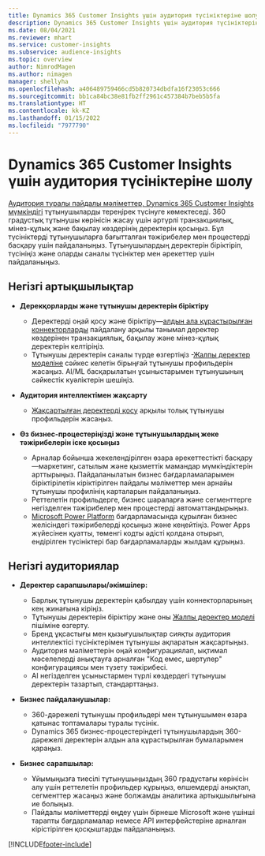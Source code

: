 ```yaml
---
title: Dynamics 365 Customer Insights үшін аудитория түсініктеріне шолу
description: Dynamics 365 Customer Insights үшін аудитория түсініктеріне шолу жасаңыз.
ms.date: 08/04/2021
ms.reviewer: mhart
ms.service: customer-insights
ms.subservice: audience-insights
ms.topic: overview
author: NimrodMagen
ms.author: nimagen
manager: shellyha
ms.openlocfilehash: a406489759466cd5b820734dbdfa16f23053c666
ms.sourcegitcommit: bb1ca84bc38e81fb2ff2961c457384b7beb5b5fa
ms.translationtype: HT
ms.contentlocale: kk-KZ
ms.lasthandoff: 01/15/2022
ms.locfileid: "7977790"
---
```

# <a name="audience-insights-for-dynamics-365-customer-insights-overview"></a>Dynamics 365 Customer Insights үшін аудитория түсініктеріне шолу

[Аудитория туралы пайдалы мәліметтер, Dynamics 365 Customer Insights мүмкіндігі](https://dynamics.microsoft.com/ai/customer-insights/audience-insights-capability/) тұтынушыларды тереңірек түсінуге көмектеседі. 360 градустық тұтынушы көрінісін жасау үшін әртүрлі транзакциялық, мінез-құлық және бақылау көздерінің деректерін қосыңыз. Бұл түсініктерді тұтынушыларға бағытталған тәжірибелер мен процестерді басқару үшін пайдаланыңыз. Тұтынушылардың деректерін біріктіріп, түсініңіз және оларды саналы түсініктер мен әрекеттер үшін пайдаланыңыз.

## <a name="main-benefits"></a>Негізгі артықшылықтар 

- **Дерекқорларды және тұтынушы деректерін біріктіру**

  - Деректерді оңай қосу және біріктіру—[алдын ала құрастырылған коннекторларды](data-sources.md) пайдалану арқылы танымал деректер көздерінен транзакциялық, бақылау және мінез-құлық деректерін келтіріңіз.
  - Тұтынушы деректерін саналы түрде өзгертіңіз -[Жалпы деректер моделіне](/common-data-model/) сәйкес келетін бірыңғай тұтынушы профильдерін жасаңыз. AI/ML басқарылатын ұсыныстарымен тұтынушының сәйкестік куәліктерін шешіңіз.

- **Аудитория интеллектімен жақсарту**

  - [Жақсартылған деректерді қосу](enrichment-hub.md) арқылы толық тұтынушы профильдерін жасаңыз.  

- **Өз бизнес-процестеріңізді және тұтынушылардың жеке тәжірибелерін іске қосыңыз**

  - Арналар бойынша жекелендірілген өзара әрекеттестікті басқару—маркетинг, сатылым және қызметтік мамандар мүмкіндіктерін арттырыңыз. Пайдаланылатын бизнес бағдарламаларымен біріктірілетін кіріктірілген пайдалы мәліметтер мен арнайы тұтынушы профилінің карталарын пайдаланыңыз.
  - Реттелетін профильдерге, бизнес шараларға және сегменттерге негізделген тәжірибелер мен процестерді автоматтандырыңыз.
  - [Microsoft Power Platform](https://powerplatform.microsoft.com/) бағдарламасында құрылған бизнес желісіндегі тәжірибелерді қосыңыз және кеңейтіңіз. Power Apps жүйесінен қуатты, төменгі кодты әдісті қолдана отырып, ендірілген түсініктері бар бағдарламаларды жылдам құрыңыз.  

## <a name="key-audiences"></a>Негізгі аудиториялар

- **Деректер сарапшылары/әкімшілер:**

  - Барлық тұтынушы деректерін қабылдау үшін коннекторларының кең жинағына кіріңіз.
  - Тұтынушы деректерін біріктіру және оны [Жалпы деректер моделі](/common-data-model/) пішіміне өзгерту.
  - Бренд ұқсастығы мен қызығушылықтар сияқты аудитория интеллектісі түсініктерімен тұтынушы ақпаратын жақсартыңыз.
  - Аудитория мәліметтерін оңай конфигурациялап, ықтимал мәселелерді анықтауға арналған "Код емес, шертулер" конфигурациясы мен түзету тәжірибесі.
  - AI негізделген ұсыныстармен түрлі көздердегі тұтынушы деректерін тазартып, стандарттаңыз.  

- **Бизнес пайдаланушылар:**

  - 360-дәрежелі тұтынушы профильдері мен тұтынушымен өзара қатынас топтамалары туралы түсінік.
  - Dynamics 365 бизнес-процестеріндегі тұтынушылардың 360-дәрежелі деректерін алдын ала құрастырылған бумаларымен қараңыз.

- **Бизнес сарапшылар:**

  - Ұйымыңызға тиесілі тұтынушыңыздың 360 градустағы көрінісін алу үшін реттелетін профильдер құрыңыз, өлшемдерді анықтап, сегменттер жасаңыз және болжамды аналитика артықшылығына ие болыңыз.  
  - Пайдалы мәліметтерді өңдеу үшін бірнеше Microsoft және үшінші тарапты бағдарламалар немесе API интерфейстеріне арналған кірістірілген қосқыштарды пайдаланыңыз.

[!INCLUDE[footer-include](../includes/footer-banner.md)]